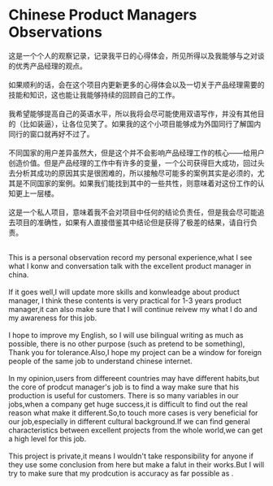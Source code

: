# Chinese Product Managers Observations

这是一个个人的观察记录，记录我平日的心得体会，所见所得以及我能够与之对谈的优秀产品经理的观点。</br></br>
如果顺利的话，会在这个项目内更新更多的心得体会以及一切关于产品经理需要的技能和知识，这也能让我能够持续的回顾自己的工作。</br></br>
我希望能够提高自己的英语水平，所以我将会尽可能使用双语写作，并没有其他目的（比如装逼），让各位见笑了。如果我的这个小项目能够成为外国同行了解国内同行的窗口就再好不过了。</br></br>
不同国家的用户差异虽然大，但是这个并不会影响产品经理工作的核心——给用户创造价值。但是产品经理的工作中有许多的变量，一个公司获得巨大成功，回过头去分析其成功的原因其实是很困难的，所以接触尽可能多的案例其实是必须的，尤其是不同国家的案例。如果我们能找到其中的一些共性，则意味着对这份工作的认知更上一层楼。</br></br>
这是一个私人项目，意味着我不会对项目中任何的结论负责任，但是我会尽可能追去项目的准确性，如果有人直接借鉴其中结论但是获得了极差的结果，请自行负责。</br></br>


This is a personal observation record my personal experience,what I see  what I konw and conversation talk with the excellent product manager in china.</br></br>
If it goes well,I will update more skills and konwleadge about product manager,  I think these contents is very practical for 1-3 years product manager,it can also make sure that I will continue reivew my what I do and my awareness for this job.</br></br>
I hope to improve my English, so I will use bilingual writing as much as possible, there is no other purpose (such as pretend to be something), Thank you for tolerance.Also,I hope my project can be a window for foreign people of the same job to understand chinese internet. </br></br>
In my opinion,users from differeent countries may have different habits,but the core of prodcut manager's job is to find a way make sure that his production is useful for customers. There is so many variables in our jobs,when a company get huge success,it is difficult to find out the real reason what make it different.So,to touch more cases is very beneficial for our job,especially in different cultural background.If we can find general characteristics between excellent projects from the whole world,we can get a high level for this job.</br></br>
This project is private,it means I wouldn't take responsibility for anyone if they use some conclusion from here but make a falut in their works.But I will try to make sure that my prodcution is accuracy as far possible as .</br></br>
